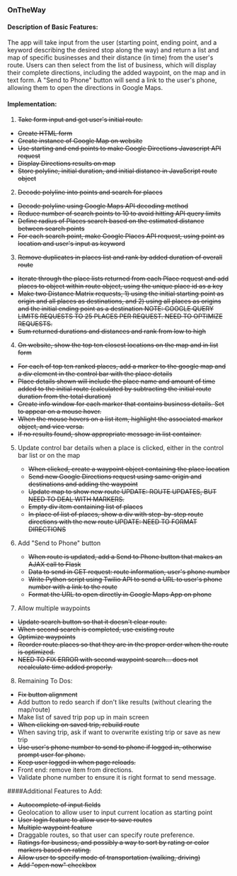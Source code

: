 ### OnTheWay

#### Description of Basic Features:
The app will take input from the user (starting point, ending point, and a keyword describing the desired stop along the way) and return a list and map of specific businesses and their distance (in time) from the user's route. Users can then select from the list of business, which will display their complete directions, including the added waypoint, on the map and in text form. A "Send to Phone" button will send a link to the user's phone, allowing them to open the directions in Google Maps.

#### Implementation:
1. ~~Take form input and get user's initial route.~~
  - ~~Create HTML form~~
  - ~~Create instance of Google Map on website~~
  - ~~Use starting and end points to make Google Directions Javascript API request~~
  - ~~Display Directions results on map~~
  - ~~Store polyline, initial duration, and initial distance in JavaScript route object~~

2. ~~Decode polyline into points and search for places~~
  - ~~Decode polyline using Google Maps API decoding method~~
  - ~~Reduce number of search points to 10 to avoid hitting API query limits~~
  - ~~Define radius of Places search based on the estimated distance between search points~~
  - ~~For each search point, make Google Places API request, using point as location and user's input as keyword~~

3. ~~Remove duplicates in places list and rank by added duration of overall route~~
  - ~~Iterate through the place lists returned from each Place request and add places to object within route object, using the unique place id as a key~~
  - ~~Make two Distance Matrix requests, 1) using the initial starting point as origin and all places as destinations, and 2) using all places as origins and the initial ending point as a destination NOTE: GOOGLE QUERY LIMITS REQUESTS TO 25 PLACES PER REQUEST. NEED TO OPTIMIZE REQUESTS.~~
  - ~~Sum returned durations and distances and rank from low to high~~

4. ~~On website, show the top ten closest locations on the map and in list form~~
  - ~~For each of top ten ranked places, add a marker to the google map and a div element in the control bar with the place details~~
  - ~~Place details shown will include the place name and amount of time added to the initial route (calculated by subtracting the initial route duration from the total duration)~~
  - ~~Create info window for each marker that contains business details. Set to appear on a mouse hover.~~
  - ~~When the mouse hovers on a list item, highlight the associated marker object, and vice versa.~~
  - ~~If no results found, show appropriate message in list container.~~

5. Update control bar details when a place is clicked, either in the control bar list or on the map
	- ~~When clicked, create a waypoint object containing the place location~~
	- ~~Send new Google Directions request using same origin and destinations and adding the waypoint~~
	- ~~Update map to show new route 
    UPDATE: ROUTE UPDATES, BUT NEED TO DEAL WITH MARKERS.~~
	- ~~Empty div item containing list of places~~
	- ~~In place of list of places, show a div with step-by-step route directions with the new route 
    UPDATE: NEED TO FORMAT DIRECTIONS~~

6. Add "Send to Phone" button
	- ~~When route is updated, add a Send to Phone button that makes an AJAX call to Flask~~ 
	- ~~Data to send in GET request: route information, user's phone number~~
	- ~~Write Python script using Twilio API to send a URL to user's phone number with a link to the route~~
	- ~~Format the URL to open directly in Google Maps App on phone~~

7. Allow multiple waypoints
  - ~~Update search button so that it doesn't clear route.~~
  - ~~When second search is completed, use existing route~~
  - ~~Optimize waypoints~~
  - ~~Reorder route.places so that they are in the proper order when the route is optimized.~~
  - ~~NEED TO FIX ERROR with second waypoint search... does not recalculate time added properly.~~

8. Remaining To Dos:
  - ~~Fix button alignment~~
  - Add button to redo search if don't like results (without clearing the map/route)
  - Make list of saved trip pop up in main screen
  - ~~When clicking on saved trip, rebuild route~~
  - When saving trip, ask if want to overwrite existing trip or save as new trip
  - ~~Use user's phone number to send to phone if logged in, otherwise prompt user for phone.~~
  - ~~Keep user logged in when page reloads.~~
  - Front end: remove item from directions.
  - Validate phone number to ensure it is right format to send message.

####Additional Features to Add:
- ~~Autocomplete of input fields~~
- Geolocation to allow user to input current location as starting point
- ~~User login feature to allow user to save routes~~
- ~~Multiple waypoint feature~~
- Draggable routes, so that user can specify route preference.
- ~~Ratings for business, and possibly a way to sort by rating or color markers based on rating.~~
- ~~Allow user to specify mode of transportation (walking, driving)~~
- ~~Add "open now" checkbox~~